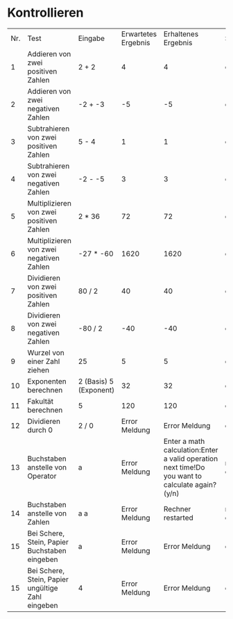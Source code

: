 # Kontrollieren

|   |   |   |   |   |   |
|---|---|---|---|---|---|
|Nr.|Test|Eingabe|Erwartetes Ergebnis|Erhaltenes Ergebnis|Status|
|1|Addieren von zwei positiven Zahlen|2 + 2|4|4|ok|
|2|Addieren von zwei negativen Zahlen|-2 + -3|-5|-5|ok|
|3|Subtrahieren von zwei positiven Zahlen|5 - 4|1|1|ok|
|4|Subtrahieren von zwei negativen Zahlen|-2 - -5|3|3|ok|
|5|Multiplizieren von zwei positiven Zahlen|2 * 36|72|72|ok|
|6|Multiplizieren von zwei negativen Zahlen|-27 * -60|1620|1620|ok|
|7|Dividieren von zwei positiven Zahlen|80 / 2|40|40|ok|
|8|Dividieren von zwei negativen Zahlen|-80 / 2|-40|-40|ok|
|9|Wurzel von einer Zahl ziehen|25|5|5|ok|
|10|Exponenten berechnen|2 (Basis) 5 (Exponent)|32|32|ok|
|11|Fakultät berechnen|5|120|120|ok|
|12|Dividieren durch 0|2 / 0|Error Meldung|Error Meldung|ok|
|13|Buchstaben anstelle von Operator|a|Error Meldung|Enter a math calculation:Enter a valid operation next time!Do you want to calculate again? (y/n)|nicht ok|
|14|Buchstaben anstelle von Zahlen|a a|Error Meldung|Rechner restarted|nicht ok|
|15|Bei Schere, Stein, Papier Buchstaben eingeben|a|Error Meldung|Error Meldung|ok|
|15|Bei Schere, Stein, Papier ungültige Zahl eingeben|4|Error Meldung|Error Meldung|ok|





